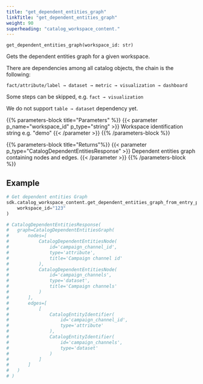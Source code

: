 ```yaml
---
title: "get_dependent_entities_graph"
linkTitle: "get_dependent_entities_graph"
weight: 90
superheading: "catalog_workspace_content."
---
```




``get_dependent_entities_graph(workspace_id: str)``

Gets the dependent entities graph for a given workspace.

There are dependencies among all catalog objects, the chain is the following:

`fact/attribute/label → dataset → metric → visualization → dashboard`

Some steps can be skipped, e.g. `fact → visualization`

We do not support `table → dataset` dependency yet.

{{% parameters-block  title="Parameters" %}}
{{< parameter p_name="workspace_id" p_type="string" >}}
Workspace identification string e.g. "demo"
{{< /parameter >}}
{{% /parameters-block %}}

{{% parameters-block title="Returns"%}}
{{< parameter p_type="CatalogDependentEntitiesResponse" >}}
Dependent entities graph containing nodes and edges.
{{< /parameter >}}
{{% /parameters-block %}}

## Example


```python
# Get dependent entities Graph
sdk.catalog_workspace_content.get_dependent_entities_graph_from_entry_points(
    workspace_id="123"
)

# CatalogDependentEntitiesResponse(
#   graph=CatalogDependentEntitiesGraph(
#       nodes=[
#           CatalogDependentEntitiesNode(
#               id='campaign_channel_id',
#               type='attribute',
#               title='Campaign channel id'
#           ),
#           CatalogDependentEntitiesNode(
#               id='campaign_channels',
#               type='dataset',
#               title='Campaign channels'
#           )
#       ],
#       edges=[
#           [
#               CatalogEntityIdentifier(
#                   id='campaign_channel_id',
#                   type='attribute'
#               ),
#               CatalogEntityIdentifier(
#                   id='campaign_channels',
#                   type='dataset'
#               )
#           ]
#       ]
#   )
# )

```
